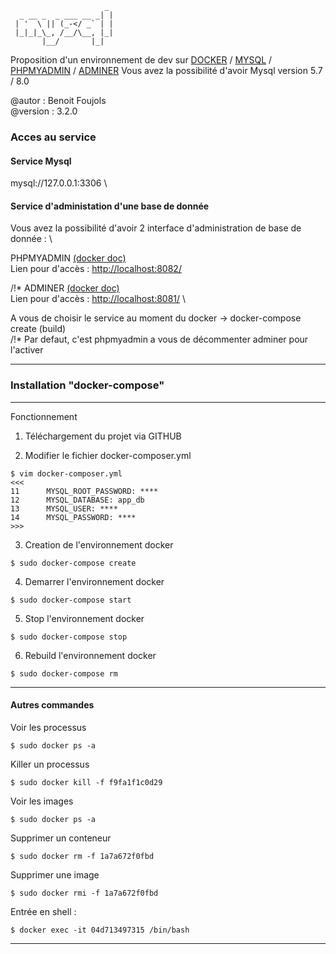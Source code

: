 ```
                     _  
  _ __ _  _ ___ __ _| | 
 | '  \ || (_-</ _` | |
 |_|_|_\_, /__/\__, |_|  
       |__/       |_|              
```

Proposition d'un environnement de dev sur [DOCKER](https://docker.com) / [MYSQL](https://hub.docker.com/_/mysql) / [PHPMYADMIN](https://hub.docker.com/r/phpmyadmin/phpmyadmin/) / [ADMINER](https://hub.docker.com/_/adminer/) 
Vous avez la possibilité d'avoir Mysql version 5.7 / 8.0

@autor : Benoit Foujols \
@version : 3.2.0 

### Acces au service

#### Service Mysql
mysql://127.0.0.1:3306 \

#### Service d'administation d'une base de donnée
Vous avez la possibilité d'avoir 2 interface d'administration de base de donnée : \

PHPMYADMIN [(docker doc)](https://hub.docker.com/r/phpmyadmin/phpmyadmin/) \
Lien pour d'accès : [http://localhost:8082/](http://localhost:8082/) 

/!\* ADMINER [(docker doc)](https://hub.docker.com/_/adminer/)  \
Lien pour d'accès : [http://localhost:8081/](http://localhost:8081/) \

A vous de choisir le service au moment du docker -> docker-compose create (build) \
/!\* Par defaut, c'est phpmyadmin a vous de décommenter adminer pour l'activer

---

### Installation "docker-compose" ###

---

Fonctionnement 

1. Téléchargement du projet via GITHUB 


2. Modifier le fichier docker-composer.yml
```
$ vim docker-composer.yml
<<<
11      MYSQL_ROOT_PASSWORD: ****
12      MYSQL_DATABASE: app_db
13      MYSQL_USER: ****
14      MYSQL_PASSWORD: ****
>>>
```
3. Creation de l'environnement docker
```
$ sudo docker-compose create
```
4. Demarrer l'environnement docker
```
$ sudo docker-compose start
```
5. Stop l'environnement docker
```
$ sudo docker-compose stop
```
6. Rebuild l'environnement docker
```
$ sudo docker-compose rm
```

---

#### Autres commandes ####

Voir les processus
```
$ sudo docker ps -a
```

Killer un processus 
```
$ sudo docker kill -f f9fa1f1c0d29
```

Voir les images 
```
$ sudo docker ps -a
```

Supprimer un conteneur 
```
$ sudo docker rm -f 1a7a672f0fbd
```

Supprimer une image 
```
$ sudo docker rmi -f 1a7a672f0fbd
```

Entrée en shell : 
```
$ docker exec -it 04d713497315 /bin/bash
```
---
